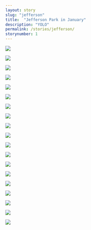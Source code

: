 ```yaml
---
layout: story
slug: "jefferson"
title:  "Jefferson Park in January"
description: "YOLO"
permalink: /stories/jefferson/
storynumber: 1
---
```


![](/images/{{page.slug}}/5834.jpg)

![](/images/{{page.slug}}/5859.jpg)

![](/images/{{page.slug}}/5894.jpg)

![](/images/{{page.slug}}/5909.jpg)

![](/images/{{page.slug}}/5914.jpg)

![](/images/{{page.slug}}/5940.jpg)

![](/images/{{page.slug}}/5979.jpg)

![](/images/{{page.slug}}/5980.jpg)

![](/images/{{page.slug}}/5989.jpg)

![](/images/{{page.slug}}/5990.jpg)

![](/images/{{page.slug}}/6021.jpg)

![](/images/{{page.slug}}/6031.jpg)

![](/images/{{page.slug}}/6036.jpg)

![](/images/{{page.slug}}/6056.jpg)

![](/images/{{page.slug}}/6051.jpg)

![](/images/{{page.slug}}/6059.jpg)

![](/images/{{page.slug}}/6070.jpg)

![](/images/{{page.slug}}/6086.jpg)

![](/images/{{page.slug}}/6096.jpg)
